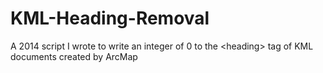 # KML-Heading-Removal
A 2014 script I wrote to write an integer of 0 to the &lt;heading> tag of KML documents created by ArcMap

